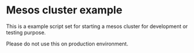 # Mesos cluster example

This is a example script set for starting a mesos cluster for development or testing purpose.

Please do not use this on production environment.


